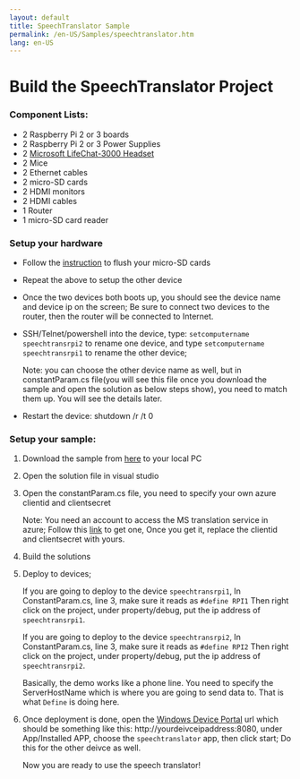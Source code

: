 ```yaml
---
layout: default
title: SpeechTranslator Sample
permalink: /en-US/Samples/speechtranslator.htm
lang: en-US
---
```


# Build the SpeechTranslator Project

### Component Lists:

- 2 Raspberry Pi 2 or 3 boards
- 2 Raspberry Pi 2 or 3 Power Supplies 
- 2 [Microsoft LifeChat-3000 Headset](https://www.microsoft.com/hardware/en-us/p/lifechat-lx-3000/JUG-00013) 
- 2 Mice 
- 2 Ethernet cables 
- 2 micro-SD cards 
- 2 HDMI monitors 
- 2 HDMI cables 
- 1 Router 
- 1 micro-SD card reader


### Setup your hardware
- Follow the [instruction](http://ms-iot.github.io/content/en-US/Docs/SetupRPI.htm) to flush your micro-SD cards
- Repeat the above to setup the other device
- Once the two devices both boots up, you should see the device name and device ip on the screen; Be sure to connect two devices to the router, then the router will be connected to Internet.
- SSH/Telnet/powershell into the device, 
  type: `setcomputername speechtransrpi2` to rename one device, and type `setcomputername speechtransrpi1` to rename the other device;

	Note: you can choose the other device name as well, but in constantParam.cs file(you will see this file once you download the sample and open the solution as below steps show), you need to match them up.
	You will see the details later.

- Restart the device: shutdown /r /t 0

### Setup your sample:


1. Download the sample from [here](https://github.com/ms-iot/samples/archive/develop.zip) to your local PC
2. Open the solution file in visual studio
3. Open the constantParam.cs file, you need to specify your own azure clientid and clientsecret

	Note: You need an account to access the MS translation service in azure;
	Follow this [link](http://www.microsoft.com/en-us/translator/getstarted.aspx) to get one, 
	Once you get it, replace the clientid and clientsecret with yours.

4. Build the solutions 
5. Deploy to devices;

	If you are going to deploy to the device `speechtransrpi1`, In ConstantParam.cs, line 3, make sure it reads as ````#define RPI1````
	Then right click on the project, under property/debug, put the ip address of `speechtransrpi1`.
	
	If you are going to deploy to the device `speechtransrpi2`, In ConstantParam.cs, line 3, make sure it reads as ````#define RPI2````
	Then right click on the project, under property/debug, put the ip address of `speechtransrpi2`.
	
	Basically, the demo works like a phone line. You need to specify the ServerHostName which is where you are going to send data to. That is what 	`Define` is doing here.
	
6. Once deployment is done, open the [Windows Device Portal]({{site.baseurl}}/{{page.lang}}/Docs/tools/DevicePortal.htm) url which should be something like this: http://yourdeivceipaddress:8080, under App/Installed APP, choose the `speechtranslator` app, 
	then click start;
	Do this for the other deivce as well.
	
	Now you are ready to use the speech translator!